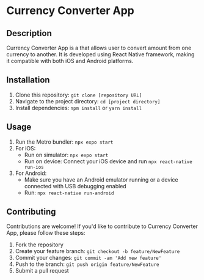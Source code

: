# Currency Converter App

## Description
Currency Converter App is a that allows user to convert amount from one currency to another. It is developed using React Native framework, making it compatible with both iOS and Android platforms.


## Installation
1. Clone this repository: `git clone [repository URL]`
2. Navigate to the project directory: `cd [project directory]`
3. Install dependencies: `npm install` or `yarn install`

## Usage
1. Run the Metro bundler: `npx expo start`
2. For iOS:
   - Run on simulator: `npx expo start`
   - Run on device: Connect your iOS device and run `npx react-native run-ios`
3. For Android:
   - Make sure you have an Android emulator running or a device connected with USB debugging enabled
   - Run: `npx react-native run-android`

## Contributing
Contributions are welcome! If you'd like to contribute to Currency Converter App, please follow these steps:
1. Fork the repository
2. Create your feature branch: `git checkout -b feature/NewFeature`
3. Commit your changes: `git commit -am 'Add new feature'`
4. Push to the branch: `git push origin feature/NewFeature`
5. Submit a pull request
